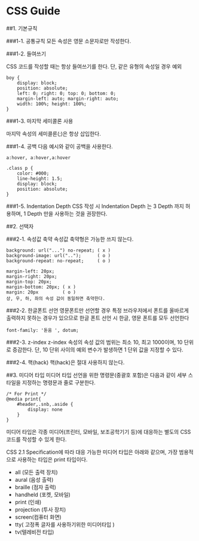 # CSS Guide

##1. 기본규칙

###1-1. 공통규칙모든 속성은 영문 소문자로만 작성한다.

###1-2. 들여쓰기

CSS 코드를 작성할 때는 항상 들여쓰기를 한다. 단, 같은 유형의 속성일 경우 예외

```
boy {
	display: block;
	position: absolute;
	left: 0; right: 0; top: 0; bottom: 0;
	margin-left: auto; margin-right: auto;
	width: 100%; height: 100%;
}
```

###1-3. 마지막 세미콜론 사용

마지막 속성의 세미콜론(;)은 항상 삽입한다.

###1-4. 공백
다음 예시와 같이 공백을 사용한다.

```
a:hover, a:hover,a:hover

.class p { 
	color: #000; 
	line-height: 1.5;
	display: block;
	position: absolute;
}
```

###1-5. Indentation Depth
CSS 작성 시 Indentation Depth 는 3 Depth 까지 허용하며, 1 Depth 만을 사용하는 것을 권장한다.

##2. 선택자

###2-1. 속성값 축약
속성값 축약형은 가능한 쓰지 않는다.

```
background: url("...") no-repeat; ( x )
background-image: url("..");      ( o )
background-repeat: no-repeat;     ( o )

margin-left: 20px;
margin-right: 20px;
margin-top: 20px;
margin-bottom: 20px; ( x )
margin: 20px         ( o )
상, 우, 하, 좌의 속성 값이 동일하면 축약한다.

```

###2-2. 한글폰트 선언
영문폰트만 선언할 경우 특정 브라우저에서 폰트를 올바르게 출력하지 못하는 경우가 있으므로 한글 폰트 선언 시 한글, 영문 폰트를 모두 선언한다

```
font-family: '돋움 ', dotum;
```

###2-3. z-index
z-index 속성의 속성 값의 범위는 최소 10, 최고 1000이며, 10 단위로 증감한다. 단, 10 단위 사이의 예외 변수가 발생하면 1 단위 값을 지정할 수 있다.

###2-4. 핵(hack)
핵(hack)은 절대 사용하지 않는다.



##3. 미디어 타입
미디어 타입 선언을 위한 명령문(중괄호 포함)은 다음과 같이 세부 스타일을 지정하는 명령문과 줄로 구분한다.

```
/* For Print */ 
@media print{ 
	#header,.snb,.aside {
		display: none
	}
}
```

>
미디어 타입은 각종 미디어(프린터, 모바일, 보조공학기기 등)에 대응하는 별도의 CSS 코드를 작성할 수 있게 한다. 
>
CSS 2.1 Specification에 따라 대응 가능한 미디어 타입은 아래와 같으며, 가장 범용적으로 사용하는 타입은 print 타입이다.
>- all (모든 출력 장치)- aural (음성 출력)- braille (점자 출력)- handheld (포켓, 모바일)- print (인쇄)- projection (투사 장치)- screen(컴퓨터 화면)- tty( 고정폭 글자를 사용하기위한 미디어타입 )- tv(텔레비전 타입)